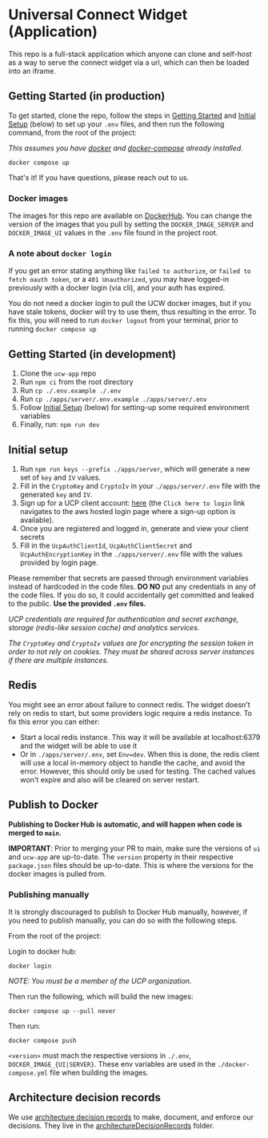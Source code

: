 # Universal Connect Widget (Application)

This repo is a full-stack application which anyone can clone and self-host as a way to serve the connect widget via a url, which can then be loaded into an iframe.

## Getting Started (in production)

To get started, clone the repo, follow the steps in [Getting Started](#getting-started-in-development) and  [Initial Setup](#initial-setup) (below) to set up your `.env` files, and then run the following command, from the root of the project:

*This assumes you have [docker](https://docs.docker.com/get-docker/) and [docker-compose](https://docs.docker.com/compose/install/) already installed.*

```
docker compose up
```


That's it! If you have questions, please reach out to us.

### Docker images
The images for this repo are available on [DockerHub](https://hub.docker.com/repositories/universalconnectfoundation). You can change the version of the images that you pull by setting 
the `DOCKER_IMAGE_SERVER` and `DOCKER_IMAGE_UI` values in the `.env` file found in the project root.

### A note about `docker login`

If you get an error stating anything like `failed to authorize`, or `failed to fetch oauth token`, or a `401 Unauthorized`, 
you may have logged-in previously with a docker login (via cli), and your auth has expired. 

You do not need a docker login to pull the UCW docker images, but if you have stale tokens, docker will try to use them, thus 
resulting in the error. To fix this, you will need to run `docker logout` from your terminal, prior to running `docker compose up`

## Getting Started (in development)
1. Clone the `ucw-app` repo
1. Run `npm ci` from the root directory
1. Run `cp ./.env.example ./.env`
1. Run `cp ./apps/server/.env.example ./apps/server/.env`
1. Follow [Initial Setup](#initial-setup) (below) for setting-up some required environment variables
1. Finally, run: `npm run dev`

## Initial setup
1. Run `npm run keys --prefix ./apps/server`, which will generate a new set of `key` and `IV` values.
1. Fill in the `CryptoKey` and `CryptoIv` in your `./apps/server/.env` file with the generated `key` and `IV`.
1. Sign up for a UCP client account: [here](https://login.universalconnectproject.org/) (the `Click here to login` link navigates to the aws hosted login page where a sign-up option is available).
1. Once you are registered and logged in, generate and view your client secrets
1. Fill in the `UcpAuthClientId`, `UcpAuthClientSecret` and `UcpAuthEncryptionKey` in the `./apps/server/.env` file with the values provided by login page.

Please remember that secrets are passed through environment variables instead of hardcoded in the code files. 
__DO NO__ put any credentials in any of the code files. If you do so, it could accidentally get committed and leaked to the public.
__Use the provided `.env` files.__

*UCP credentials are required for authentication and secret exchange, storage (redis-like session cache) and analytics services.*

*The `CryptoKey` and `CryptoIv` values are for encrypting the session token in order to not rely on cookies. They must be shared across server instances if there are multiple instances.*

## Redis
You might see an error about failure to connect redis. The widget doesn't rely on redis to start, but some providers logic require a redis instance. To fix this error you can either:
- Start a local redis instance. This way it will be available at localhost:6379 and the widget will be able to use it
- Or in `./apps/server/.env`, set `Env=dev`. When this is done, the redis client will use a local in-memory object to handle the cache, and avoid the error. However, this should only be used for testing. 
The cached values won't expire and also will be cleared on server restart.

## Publish to Docker

__Publishing to Docker Hub is automatic, and will happen when code is merged to `main`.__

__IMPORTANT__: Prior to merging your PR to main, make sure the versions of `ui` and `ucw-app` are up-to-date. The `version` property in
their respective `package.json` files should be up-to-date. This is where the versions for the docker images is pulled from.

### Publishing manually
It is strongly discouraged to publish to Docker Hub manually, however, if you need to publish manually, you can do so with the following steps.

From the root of the project:

Login to docker hub:
    
    docker login

_NOTE: You must be a member of the UCP organization._

Then run the following, which will build the new images:

    docker compose up --pull never

Then run:

    docker compose push
    
`<version>` must mach the respective versions in `./.env`, `DOCKER_IMAGE_{UI|SERVER}`. These env variables are used in the `./docker-compose.yml` file when building the images.


## Architecture decision records
We use [architecture decision records](https://adr.github.io/) to make, document, and enforce our decisions. They live in the [architectureDecisionRecords](https://github.com/Universal-Connect-Project/ucw-app/tree/main/architectureDecisionRecords) folder.

